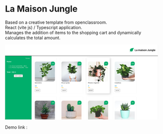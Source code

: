 # La Maison Jungle

Based on a creative template from openclassroom.  
React (vite js) / Typescript application.  
Manages the addition of items to the shopping cart and dynamically calculates the total amount.

![La Maison Jungle screenshot](/public/assets/lmj.png "La Maison Jungle")

Demo link :
